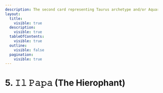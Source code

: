```yaml
---
description: The second card representing Taurus archetype and/or Aquarius archetype.
layout:
  title:
    visible: true
  description:
    visible: true
  tableOfContents:
    visible: true
  outline:
    visible: false
  pagination:
    visible: true
---
```


# 5. 𝙸𝚕 𝙿𝚊𝚙𝚊 (The Hierophant)

